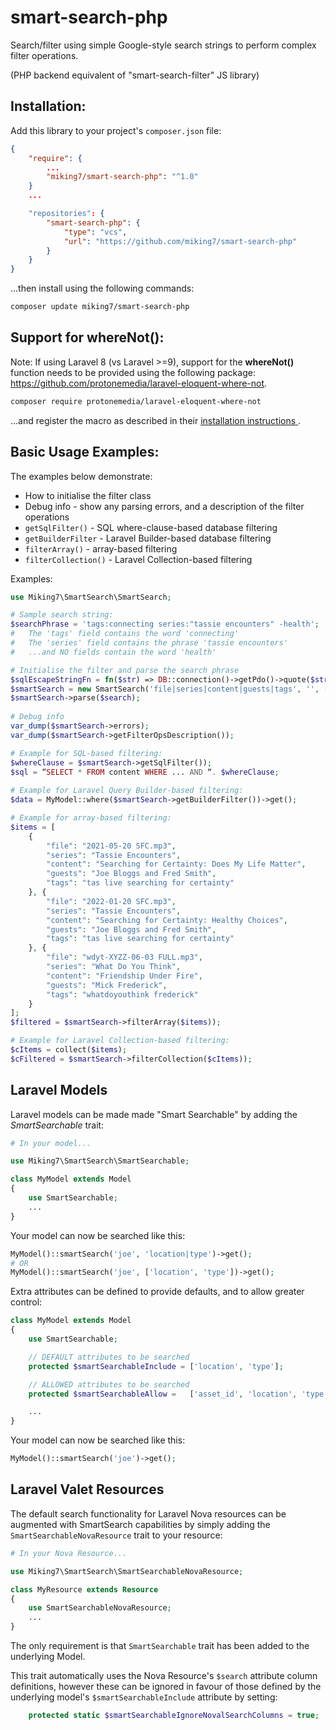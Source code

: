 # smart-search-php

Search/filter using simple Google-style search strings to perform complex filter operations.

(PHP backend equivalent of "smart-search-filter" JS library)

## Installation:

Add this library to your project's `composer.json` file:

```json
{
    "require": {
        ...
        "miking7/smart-search-php": "^1.0"
    }
    ...

    "repositories": {
        "smart-search-php": {
            "type": "vcs",
            "url": "https://github.com/miking7/smart-search-php"
        }
    }
}
```

...then install using the following commands:

```bash
composer update miking7/smart-search-php
```

## Support for whereNot():

Note: If using Laravel 8 (vs Laravel >=9), support for the **whereNot()** function needs to be provided using the following package: https://github.com/protonemedia/laravel-eloquent-where-not.

```bash
composer require protonemedia/laravel-eloquent-where-not
```

...and register the macro as described in their [installation instructions ](https://github.com/protonemedia/laravel-eloquent-where-not#installation).

## Basic Usage Examples:

The examples below demonstrate:

* How to initialise the filter class
* Debug info - show any parsing errors, and a description of the filter operations
* `getSqlFilter()` - SQL where-clause-based database filtering
* `getBuilderFilter` - Laravel Builder-based database filtering
* `filterArray()` - array-based filtering
* `filterCollection()` - Laravel Collection-based filtering

Examples:
```php
use Miking7\SmartSearch\SmartSearch;

# Sample search string:
$searchPhrase = 'tags:connecting series:"tassie encounters" -health';
#   The 'tags' field contains the word 'connecting'
#   The 'series' field contains the phrase 'tassie encounters'
#   ...and NO fields contain the word 'health'

# Initialise the filter and parse the search phrase
$sqlEscapeStringFn = fn($str) => DB::connection()->getPdo()->quote($str);  // If you use SQL-based filtering (below), you need to provide access to your relevant SQL-injection-safe function - ie: mysqli_real_escape_string() / PDO::quote()
$smartSearch = new SmartSearch('file|series|content|guests|tags', '', [], $sqlEscapeStringFn);
$smartSearch->parse($search);
 
# Debug info
var_dump($smartSearch->errors);
var_dump($smartSearch->getFilterOpsDescription());

# Example for SQL-based filtering:
$whereClause = $smartSearch->getSqlFilter());
$sql = “SELECT * FROM content WHERE ... AND “. $whereClause;
 
# Example for Laravel Query Builder-based filtering:
$data = MyModel::where($smartSearch->getBuilderFilter())->get();

# Example for array-based filtering:
$items = [
    {
        "file": "2021-05-20 SFC.mp3",
        "series": "Tassie Encounters",
        "content": "Searching for Certainty: Does My Life Matter",
        "guests": "Joe Bloggs and Fred Smith",
        "tags": "tas live searching for certainty"
    }, {
        "file": "2022-01-20 SFC.mp3",
        "series": "Tassie Encounters",
        "content": "Searching for Certainty: Healthy Choices",
        "guests": "Joe Bloggs and Fred Smith",
        "tags": "tas live searching for certainty"
    }, {
        "file": "wdyt-XYZZ-06-03 FULL.mp3",
        "series": "What Do You Think",
        "content": "Friendship Under Fire",
        "guests": "Mick Frederick",
        "tags": "whatdoyouthink frederick"
    }
];
$filtered = $smartSearch->filterArray($items));

# Example for Laravel Collection-based filtering:
$cItems = collect($items);
$cFiltered = $smartSearch->filterCollection($cItems));
```

## Laravel Models

Laravel models can be made made "Smart Searchable" by adding the *SmartSearchable* trait:

```php
# In your model...

use Miking7\SmartSearch\SmartSearchable;

class MyModel extends Model
{
    use SmartSearchable;
    ...
}
```

Your model can now be searched like this:

```php
MyModel()::smartSearch('joe', 'location|type')->get();
# OR
MyModel()::smartSearch('joe', ['location', 'type'])->get();
```

Extra attributes can be defined to provide defaults, and to allow greater control:

```php
class MyModel extends Model
{
    use SmartSearchable;

    // DEFAULT attributes to be searched
    protected $smartSearchableInclude = ['location', 'type'];

    // ALLOWED attributes to be searched
    protected $smartSearchableAllow =   ['asset_id', 'location', 'type'];

    ...
}
```

Your model can now be searched like this:

```php
MyModel()::smartSearch('joe')->get();
```

## Laravel Valet Resources

The default search functionality for Laravel Nova resources can be augmented with SmartSearch capabilities by simply adding the `SmartSearchableNovaResource` trait to your resource:

```php
# In your Nova Resource...

use Miking7\SmartSearch\SmartSearchableNovaResource;

class MyResource extends Resource
{
    use SmartSearchableNovaResource;
    ...
}
```

The only requirement is that `SmartSearchable` trait has been added to the underlying Model.

This trait automatically uses the Nova Resource's `$search` attribute column definitions, however these can 
be ignored in favour of those defined by the underlying model's `$smartSearchableInclude` attribute by setting:

```php
    protected static $smartSearchableIgnoreNovalSearchColumns = true;
```
